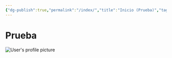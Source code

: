 ```yaml
---
{"dg-publish":true,"permalink":"/index/","title":"Inicio (Prueba)","tags":["gardenEntry"],"created":"2024-02-18T11:34:37.674-06:00","updated":"2024-02-18T20:44:43.395-06:00"}
---
```



# Prueba
<!-- content profile -->
<div class="profile-header">
<img  alt="User's profile picture"  class="profile-image"/>
<h2 class="display-name"></h2>
<p class="user-email"></p>
<p class="is_employee"></p>
<p class="link"></p>
<p class="user_id"></p>
<p class="user_type"></p>
<pre><code id="profile-data" class="json"></code></pre>
</div>